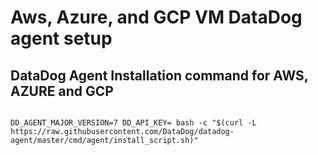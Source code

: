 # Aws, Azure, and GCP VM DataDog agent setup

## DataDog Agent Installation command for AWS, AZURE and GCP

<pre><code>
DD_AGENT_MAJOR_VERSION=7 DD_API_KEY=<Your DataDog API KEY> bash -c "$(curl -L https://raw.githubusercontent.com/DataDog/datadog-agent/master/cmd/agent/install_script.sh)"
</code></pre>
